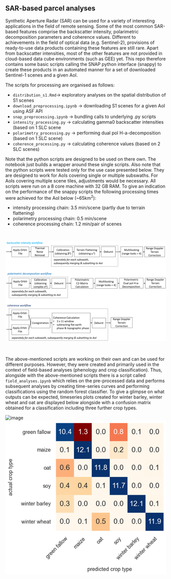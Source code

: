 ## SAR-based parcel analyses

Synthetic Aperture Radar (SAR) can be used for a variety of interesting applications in the field of remote sensing. Some of the most common SAR-based features comprise the backscatter intensity, polarimetric decomposition parameters and coherence values. Different to achievements in the field of optical data (e.g. Sentinel-2), provisions of ready-to-use data products containing these features are still rare. Apart from backscatter intensities, most of the other features are not provided in cloud-based data cube environments (such as GEE) yet. This repo therefore contains some basic scripts calling the SNAP python interface (snappy) to create these products in an automated manner for a set of downloaded Sentinel-1 scenes and a given AoI.

The scripts for processing are organised as follows:

* `distribution_s1.Rmd`-> exploratory analyses on the spatial distribution of S1 scenes
* `download_preprocessing.ipynb` -> downloading S1 scenes for a given AoI using ASF API  
* `snap_preprocessing.ipynb` -> bundling calls to underlying .py scripts
* `intensity_processing.py` -> calculating gamma0 backscatter intensities (based on 1 SLC scene
* `polarimetry_processing.py` -> performing dual pol H-a-decomposition (based on 1 SLC scene)   
* `coherence_processing.py` -> calculating coherence values (based on 2 SLC scenes) 

Note that the python scripts are designed to be used on there own. The notebook just builds a wrapper around these single scripts. Also note that the python scripts were tested only for the use case presented below. They are designed to work for AoIs covering single or multiple subswaths. For AoIs covering multiple scene tiles, adjustments would be necessary. All scripts were run on a 8 core machine with 32 GB RAM. To give an indication on the performance of the snappy scripts the following processing times were achieved for the AoI below (~65km<sup>2</sup>):

*  intensity processing chain: 3.5 min/scene (partly due to terrain flattening)
*  polarimetry processing chain: 0.5 min/scene 
*  coherence processing chain: 1.2 min/pair of scenes
</br>

![image](figures/sar_processing_workflow.png)

</br>

The above-mentioned scripts are working on their own and can be used for different purposes. However, they were created and primarily used in the context of field-based analyses (phenology and crop classification). Thus, alongside with the above-mentioned scripts there is a script called `field_analyses.ipynb` which relies on the pre-processed data and performs subsequent analyses by creating time-series curves and performing classifications using the random forest classifier. To give a glimpse on what outputs can be expected, timeseries plots created for winter barley, winter wheat and oat are displayed below alongside with a confusion matrix obtained for a classification including three further crop types.
</br>

![image](figures/timeseries_crops.png)
![image](figures/confusion_matrix.png)

</br>

